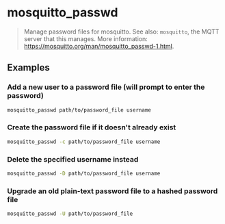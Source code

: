# mosquitto_passwd

> Manage password files for mosquitto. See also: `mosquitto`, the MQTT server that this manages. More information: <https://mosquitto.org/man/mosquitto_passwd-1.html>.

## Examples

### Add a new user to a password file (will prompt to enter the password)

```bash
mosquitto_passwd path/to/password_file username
```

### Create the password file if it doesn't already exist

```bash
mosquitto_passwd -c path/to/password_file username
```

### Delete the specified username instead

```bash
mosquitto_passwd -D path/to/password_file username
```

### Upgrade an old plain-text password file to a hashed password file

```bash
mosquitto_passwd -U path/to/password_file
```
